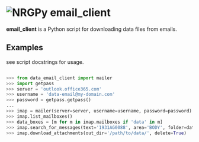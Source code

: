 # ![NRGPy](https://www.gravatar.com/avatar/6282094b092c756acc9f7552b164edfe?s=24) email_client 

**email_client** is a Python script for downloading data files from emails.


## Examples

see script docstrings for usage.

``` python

>>> from data_email_client import mailer
>>> import getpass
>>> server = 'outlook.office365.com'
>>> username = 'data-email@my-domain.com'
>>> password = getpass.getpass()
...
>>> imap = mailer(server=server, username=username, password=password)
>>> imap.list_mailboxes()
>>> data_boxes = [m for m in imap.mailboxes if 'data' in m]
>>> imap.search_for_messages(text='1931AG0088', area='BODY', folder=data_boxes)
>>> imap.download_attachments(out_dir='/path/to/data/', delete=True)
```
